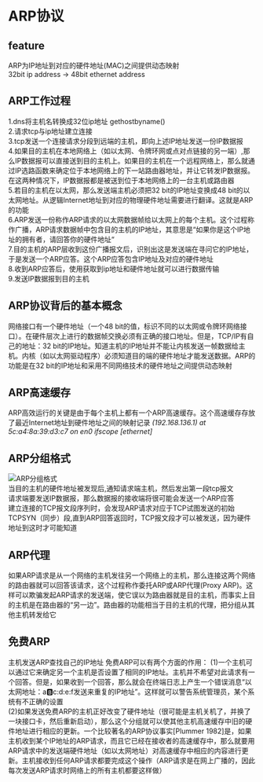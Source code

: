 # ARP协议
## feature
ARP为IP地址到对应的硬件地址(MAC)之间提供动态映射  
32bit ip address -> 48bit ethernet address  
## ARP工作过程
1.dns将主机名转换成32位ip地址 gethostbyname()  
2.请求tcp与ip地址建立连接  
3.tcp发送一个连接请求分段到远端的主机，即向上述IP地址发送一份IP数据报  
4.如果目的主机在本地网络上（如以太网、令牌环网或点对点链接的另一端）,那么IP数据报可以直接送到目的主机上。如果目的主机在一个远程网络上，那么就通过IP选路函数来确定位于本地网络上的下一站路由器地址，并让它转发IP数据报。在这两种情况下，IP数据报都是被送到位于本地网络上的一台主机或路由器  
5.若目的主机在以太网，那么发送端主机必须把32 bit的IP地址变换成48 bit的以太网地址。从逻辑Internet地址到对应的物理硬件地址需要进行翻译。这就是ARP的功能  
6.ARP发送一份称作ARP请求的以太网数据帧给以太网上的每个主机。这个过程称作广播，ARP请求数据帧中包含目的主机的IP地址，其意思是“如果你是这个IP地址的拥有者，请回答你的硬件地址“  
7.目的主机的ARP层收到这份广播报文后，识别出这是发送端在寻问它的IP地址，于是发送一个ARP应答。这个ARP应答包含IP地址及对应的硬件地址  
8.收到ARP应答后，使用获取到ip地址和硬件地址就可以进行数据传输  
9.发送IP数据报到目的主机
## ARP协议背后的基本概念
网络接口有一个硬件地址（一个48 bit的值，标识不同的以太网或令牌环网络接口）。在硬件层次上进行的数据帧交换必须有正确的接口地址。但是，TCP/IP有自己的地址：32 bit的IP地址。知道主机的IP地址并不能让内核发送一帧数据给主机。内核（如以太网驱动程序）必须知道目的端的硬件地址才能发送数据。ARP的功能是在32 bit的IP地址和采用不同网络技术的硬件地址之间提供动态映射
## ARP高速缓存
ARP高效运行的关键是由于每个主机上都有一个ARP高速缓存。这个高速缓存存放了最近Internet地址到硬件地址之间的映射记录
*(192.168.136.1) at 5c:a4:8a:39:d3:c7 on en0 ifscope [ethernet]*
## ARP分组格式
![ARP分组格式](http://docs.52im.net/extend/docs/book/tcpip/vol1/4/images2/52im_3.png)  
当目的主机的硬件地址被发现后,通知请求端主机，然后发出第一段tcp报文  
请求端要发送IP数据报，那么数据报的接收端将很可能会发送一个ARP应答  
建立连接的TCP报文段序列时，会发现ARP请求对应于TCP试图发送的初始TCPSYN（同步）段,直到ARP回答返回时，TCP报文段才可以被发送，因为硬件地址到这时才可能知道  
## ARP代理
如果ARP请求是从一个网络的主机发往另一个网络上的主机，那么连接这两个网络的路由器就可以回答该请求，这个过程称作委托ARP或ARP代理(Proxy ARP)。这样可以欺骗发起ARP请求的发送端，使它误以为路由器就是目的主机，而事实上目的主机是在路由器的“另一边”。路由器的功能相当于目的主机的代理，把分组从其他主机转发给它
## 免费ARP
主机发送ARP查找自己的IP地址
免费ARP可以有两个方面的作用：
(1)一个主机可以通过它来确定另一个主机是否设置了相同的IP地址。主机并不希望对此请求有一个回答。但是，如果收到一个回答，那么就会在终端日志上产生一个错误消息“以太网地址：a:b:c:d:e:f发送来重复的IP地址”。这样就可以警告系统管理员，某个系统有不正确的设置  
(2)如果发送免费ARP的主机正好改变了硬件地址（很可能是主机关机了，并换了一块接口卡，然后重新启动），那么这个分组就可以使其他主机高速缓存中旧的硬件地址进行相应的更新。一个比较著名的ARP协议事实[Plummer 1982]是，如果主机收到某个IP地址的ARP请求，而且它已经在接收者的高速缓存中，那么就要用ARP请求中的发送端硬件地址（如以太网地址）对高速缓存中相应的内容进行更新。主机接收到任何ARP请求都要完成这个操作（ARP请求是在网上广播的，因此每次发送ARP请求时网络上的所有主机都要这样做）
